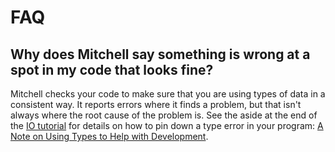 # FAQ

## Why does Mitchell say something is wrong at a spot in my code that looks fine?

Mitchell checks your code to make sure that you are using types of data in a
consistent way. It reports errors where it finds a problem, but that isn't
always where the root cause of the problem is. See the aside at the end of the
[IO tutorial](/tutorials/tutorial-io-parsing.md) for details on how to pin down
a type error in your program: [A Note on Using Types to Help with
Development](/tutorials/tutorial-io-parsing.md#a-note-on-using-types-to-help-with-development).
